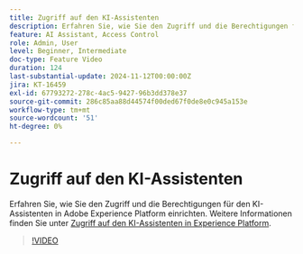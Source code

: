 ```yaml
---
title: Zugriff auf den KI-Assistenten
description: Erfahren Sie, wie Sie den Zugriff und die Berechtigungen für den KI-Assistenten in Adobe Experience Platform einrichten.
feature: AI Assistant, Access Control
role: Admin, User
level: Beginner, Intermediate
doc-type: Feature Video
duration: 124
last-substantial-update: 2024-11-12T00:00:00Z
jira: KT-16459
exl-id: 67793272-278c-4ac5-9427-96b3dd378e37
source-git-commit: 286c85aa88d44574f00ded67f0de8e0c945a153e
workflow-type: tm+mt
source-wordcount: '51'
ht-degree: 0%

---
```


# Zugriff auf den KI-Assistenten

Erfahren Sie, wie Sie den Zugriff und die Berechtigungen für den KI-Assistenten in Adobe Experience Platform einrichten. Weitere Informationen finden Sie unter [Zugriff auf den KI-Assistenten in Experience Platform](https://experienceleague.adobe.com/de/docs/experience-platform/ai-assistant/access).

>[!VIDEO](https://video.tv.adobe.com/v/3475928/?captions=ger&learn=on&enablevpops)
